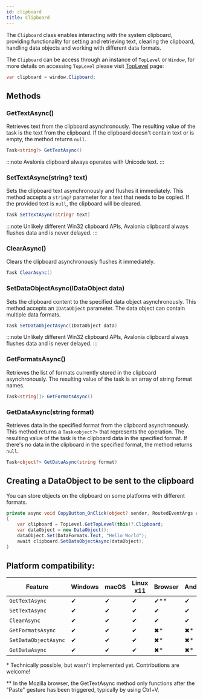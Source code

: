 ```yaml
---
id: clipboard
title: Clipboard
---
```


The `Clipboard` class enables interacting with the system clipboard, providing functionality for setting and retrieving text, clearing the clipboard, handling data objects and working with different data formats. 

<GitHubSampleLink title="Clipboard" link="https://github.com/AvaloniaUI/AvaloniaUI.QuickGuides/tree/main/ClipboardOps"/>


The `Clipboard` can be access through an instance of `TopLevel` or `Window`, for more details on accessing `TopLevel` please visit [TopLevel](../toplevel) page:
```cs
var clipboard = window.Clipboard;
```

## Methods 

### GetTextAsync()

Retrieves text from the clipboard asynchronously. The resulting value of the task is the text from the clipboard. If the clipboard doesn't contain text or is empty, the method returns `null`.

```cs
Task<string?> GetTextAsync()
```

:::note
Avalonia clipboard always operates with Unicode text.
:::

### SetTextAsync(string? text)
Sets the clipboard text asynchronously and flushes it immediately. This method accepts a `string?` parameter for a text that needs to be copied. If the provided text is `null`, the clipboard will be cleared.

```cs
Task SetTextAsync(string? text)
```

:::note
Unlikely different Win32 clipboard APIs, Avalonia clipboard always flushes data and is never delayed.
:::

### ClearAsync()
Clears the clipboard asynchronously flushes it immediately.

```cs
Task ClearAsync()
```

### SetDataObjectAsync(IDataObject data)
Sets the clipboard content to the specified data object asynchronously. This method accepts an `IDataObject` parameter. The data object can contain multiple data formats.

```cs
Task SetDataObjectAsync(IDataObject data)
```

:::note
Unlikely different Win32 clipboard APIs, Avalonia clipboard always flushes data and is never delayed.
:::

### GetFormatsAsync()
Retrieves the list of formats currently stored in the clipboard asynchronously. The resulting value of the task is an array of string format names.

```cs
Task<string[]> GetFormatsAsync()
```

### GetDataAsync(string format)
Retrieves data in the specified format from the clipboard asynchronously. This method returns a `Task<object?>` that represents the operation. The resulting value of the task is the clipboard data in the specified format. If there's no data in the clipboard in the specified format, the method returns `null`.

```cs
Task<object?> GetDataAsync(string format)
```

## Creating a DataObject to be sent to the clipboard

You can store objects on the clipboard on some platforms with different formats.

```csharp title='C#'
private async void CopyButton_OnClick(object? sender, RoutedEventArgs args)
{
    var clipboard = TopLevel.GetTopLevel(this)?.Clipboard;
    var dataObject = new DataObject();
    dataObject.Set(DataFormats.Text, "Hello World");
    await clipboard.SetDataObjectAsync(dataObject);
}
```

## Platform compatibility:

| Feature        |  Windows | macOS | Linux x11 | Browser | Android |  iOS |
|---------------|-------|-------|-------|-------|-------|-------|
| `GetTextAsync` | ✔ | ✔ | ✔ | ✔** | ✔ | ✔ |
| `SetTextAsync` | ✔ | ✔ | ✔ | ✔ | ✔ | ✔ |
| `ClearAsync` | ✔ | ✔ | ✔ | ✔ | ✔ | ✔ |
| `GetFormatsAsync` | ✔ | ✔ | ✔ | ✖* | ✖* | ✖* |
| `SetDataObjectAsync` | ✔ | ✔ | ✔ | ✖* | ✖* | ✖* |
| `GetDataAsync` | ✔ | ✔ | ✔ | ✖* | ✖* | ✖* |

\* Technically possible, but wasn't implemented yet. Contributions are welcome!

** In the Mozilla browser, the GetTextAsync method only functions after the "Paste" gesture has been triggered, typically by using Ctrl+V.
